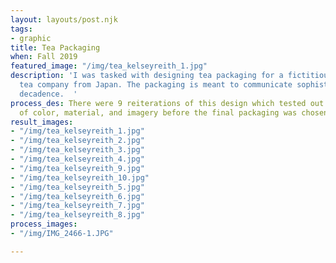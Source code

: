 ```yaml
---
layout: layouts/post.njk
tags:
- graphic
title: Tea Packaging
when: Fall 2019
featured_image: "/img/tea_kelseyreith_1.jpg"
description: 'I was tasked with designing tea packaging for a fictitious high quality
  tea company from Japan. The packaging is meant to communicate sophistication and
  decadence.  '
process_des: There were 9 reiterations of this design which tested out different uses
  of color, material, and imagery before the final packaging was chosen.
result_images:
- "/img/tea_kelseyreith_1.jpg"
- "/img/tea_kelseyreith_2.jpg"
- "/img/tea_kelseyreith_3.jpg"
- "/img/tea_kelseyreith_4.jpg"
- "/img/tea_kelseyreith_9.jpg"
- "/img/tea_kelseyreith_10.jpg"
- "/img/tea_kelseyreith_5.jpg"
- "/img/tea_kelseyreith_6.jpg"
- "/img/tea_kelseyreith_7.jpg"
- "/img/tea_kelseyreith_8.jpg"
process_images:
- "/img/IMG_2466-1.JPG"

---
```

